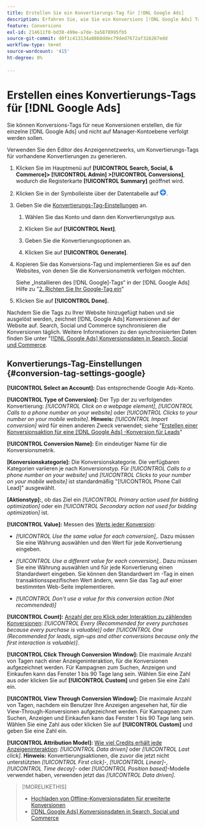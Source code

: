 ```yaml
---
title: Erstellen Sie ein Konvertierungs-Tag für [!DNL Google Ads]
description: Erfahren Sie, wie Sie ein Konversions [!DNL Google Ads] Tag erstellen.
feature: Conversions
exl-id: 214611f0-bd38-499e-a7de-3a5878995fb5
source-git-commit: d0f1c413134a0868ddec79ded7672af316267edd
workflow-type: tm+mt
source-wordcount: '415'
ht-degree: 0%

---
```


# Erstellen eines Konvertierungs-Tags für [!DNL Google Ads]

Sie können Konversions-Tags für neue Konversionen erstellen, die für einzelne [!DNL Google Ads] und nicht auf Manager-Kontoebene verfolgt werden sollen.

Verwenden Sie den Editor des Anzeigennetzwerks, um Konvertierungs-Tags für vorhandene Konvertierungen zu generieren.

1. Klicken Sie im Hauptmenü auf **[!UICONTROL Search, Social, & Commerce]> [!UICONTROL Admin] >[!UICONTROL Conversions]**, wodurch die Registerkarte **[!UICONTROL Summary]** geöffnet wird.

1. Klicken Sie in der Symbolleiste über der Datentabelle auf ![Erstellen](/help/search-social-commerce/assets/add.png "Erstellen").

1. Geben Sie die [Konvertierungs-Tag-Einstellungen](#conversion-tag-settings-google) an.

   1. Wählen Sie das Konto und dann den Konvertierungstyp aus.

   1. Klicken Sie auf **[!UICONTROL Next]**.

   1. Geben Sie die Konvertierungsoptionen an.

   1. Klicken Sie auf **[!UICONTROL Generate]**.

1. Kopieren Sie das Konversions-Tag und implementieren Sie es auf den Websites, von denen Sie die Konversionsmetrik verfolgen möchten.

   Siehe „Installieren des [!DNL Google]-Tags“ in der [!DNL Google Ads] Hilfe zu &quot;[2. Richten Sie Ihr Google-Tag ein](https://support.google.com/google-ads/answer/12215519)&quot;

1. Klicken Sie auf **[!UICONTROL Done].**

Nachdem Sie die Tags zu Ihrer Website hinzugefügt haben und sie ausgelöst werden, zeichnet [!DNL Google Ads] Konversionen auf der Website auf. Search, Social und Commerce synchronisieren die Konversionen täglich. Weitere Informationen zu den synchronisierten Daten finden Sie unter &quot;[[!DNL Google Ads] Konversionsdaten in Search, Social und Commerce](/help/search-social-commerce/campaign-management/introduction/google-conversion-data.md).

## Konvertierungs-Tag-Einstellungen {#conversion-tag-settings-google}

**[!UICONTROL Select an Account]:** Das entsprechende Google Ads-Konto.

**[!UICONTROL Type of Conversion]:** Der Typ der zu verfolgenden Konvertierung: *[!UICONTROL Click on a webpage element]*, *[!UICONTROL Calls to a phone number on your website]* oder *[!UICONTROL Clicks to your number on your mobile website]*. **Hinweis:** *[!UICONTROL Import conversion]* wird für einen anderen Zweck verwendet; siehe &quot;[Erstellen einer Konversionsaktion für eine  [!DNL Google Ads] -Konversion für Leads](/help/search-social-commerce/admin/conversion-metrics/conversion-action-google.md)&quot;

**[!UICONTROL Conversion Name]:** Ein eindeutiger Name für die Konversionsmetrik.

**\[Konversionskategorie\]:** Die Konversionskategorie. Die verfügbaren Kategorien variieren je nach Konversionstyp. Für *[!UICONTROL Calls to a phone number on your website]* und *[!UICONTROL Clicks to your number on your mobile website]* ist standardmäßig &quot;[!UICONTROL Phone Call Lead]&quot; ausgewählt.

**\[Aktionstyp\]:**, ob das Ziel ein *[!UICONTROL Primary action used for bidding optimization]* oder ein *[!UICONTROL Secondary action not used for bidding optimization]* ist.

**[!UICONTROL Value]:** Messen des [Werts jeder Konversion](https://support.google.com/google-ads/answer/3419241):

* *[!UICONTROL Use the same value for each conversion],*. Dazu müssen Sie eine Währung auswählen und den Wert für jede Konvertierung eingeben.

* *[!UICONTROL Use a different value for each conversion],*. Dazu müssen Sie eine Währung auswählen und für jede Konvertierung einen Standardwert eingeben. Sie können den Standardwert im -Tag in einen transaktionsspezifischen Wert ändern, wenn Sie das Tag auf einer bestimmten Web-Seite implementieren.

* *[!UICONTROL Don't use a value for this conversion action (Not recommended)]*

**[!UICONTROL Count]:** [Anzahl der pro Klick oder Interaktion zu zählenden Konversionen](https://support.google.com/google-ads/answer/3438531): *[!UICONTROL Every (Recommended for every purchases because every purchase is valuable)]* oder *[!UICONTROL One (Recommended for leads, sign-ups and other conversions because only the first interaction is valuable)]*.

**[!UICONTROL Click Through Conversion Window]:** Die maximale Anzahl von Tagen nach einer Anzeigeninteraktion, für die Konversionen aufgezeichnet werden. Für Kampagnen zum Suchen, Anzeigen und Einkaufen kann das Fenster 1 bis 90 Tage lang sein. Wählen Sie eine Zahl aus oder klicken Sie auf **[!UICONTROL Custom]** und geben Sie eine Zahl ein.

**[!UICONTROL View Through Conversion Window]:** Die maximale Anzahl von Tagen, nachdem ein Benutzer Ihre Anzeigen angesehen hat, für die View-Through-Konversionen aufgezeichnet werden. Für Kampagnen zum Suchen, Anzeigen und Einkaufen kann das Fenster 1 bis 90 Tage lang sein. Wählen Sie eine Zahl aus oder klicken Sie auf **[!UICONTROL Custom]** und geben Sie eine Zahl ein.

**[!UICONTROL Attribution Model]:** [Wie viel Credits erhält jede Anzeigeninteraktion](https://support.google.com/google-ads/answer/6259715?sjid=8211249329930775138): *[!UICONTROL Data driven]* oder *[!UICONTROL Last click]*. **Hinweis:** Konvertierungsaktionen, die zuvor die jetzt nicht unterstützten *[!UICONTROL First click]*-, *[!UICONTROL Linear]*-, *[!UICONTROL Time decay]*- oder *[!UICONTROL Position based]*-Modelle verwendet haben, verwenden jetzt das *[!UICONTROL Data driven]*.

>[!MORELIKETHIS]
>
>* [Hochladen von Offline-Konversionsdaten für erweiterte Konversionen](/help/search-social-commerce/admin/conversion-metrics/upload-data-offline-conversions.md)
>* [[!DNL Google Ads] Konversionsdaten in Search, Social und Commerce](/help/search-social-commerce/campaign-management/introduction/google-conversion-data.md)
